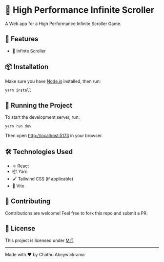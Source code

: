 # 📌 High Performance Infinite Scroller

A Web app for a High Performance Infinite Scroller Game.

## 🚀 Features
- 🚀 Infinte Scroller

## 📦 Installation
Make sure you have [Node.js](https://nodejs.org/) installed, then run:

```sh
yarn install
```

## 🏃 Running the Project
To start the development server, run:

```sh
yarn run dev
```

Then open [http://localhost:5173](http://localhost:5173) in your browser.

## 🛠️ Technologies Used
- ⚛️ React
- 📦 Yarn
- 🖌️ Tailwind CSS (if applicable)
- 🔧 Vite

## 🤝 Contributing
Contributions are welcome! Feel free to fork this repo and submit a PR.

## 📜 License
This project is licensed under [MIT](LICENSE).

---
Made with ❤️ by Chathu Abeywickrama

